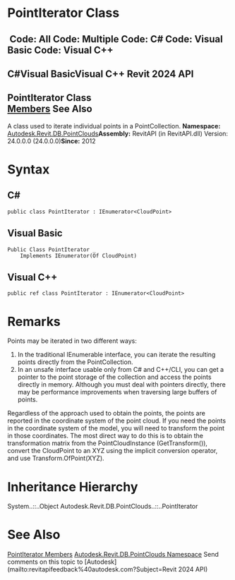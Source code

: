 # PointIterator Class

﻿
 Code: All Code: Multiple Code: C# Code: Visual Basic Code: Visual C++   
---  
C#Visual BasicVisual C++
Revit 2024 API  
---  
PointIterator Class  
[Members](d8679d65-7a3f-01c1-4c76-e0421fe7f02b.md "PointIterator Members") See Also  
---  
A class used to iterate individual points in a PointCollection. 
**Namespace:** [Autodesk.Revit.DB.PointClouds](5974062a-47d4-c7bb-16f2-d5dd193bd170.md "Autodesk.Revit.DB.PointClouds Namespace")**Assembly:** RevitAPI (in RevitAPI.dll) Version: 24.0.0.0 (24.0.0.0)**Since:** 2012 
# Syntax
C#  
---  
```text
public class PointIterator : IEnumerator<CloudPoint>
```
  
Visual Basic  
---  
```text
Public Class PointIterator _
	Implements IEnumerator(Of CloudPoint)
```
  
Visual C++  
---  
```text
public ref class PointIterator : IEnumerator<CloudPoint>
```
  
# Remarks
Points may be iterated in two different ways: 
  1. In the traditional IEnumerable interface, you can iterate the resulting points directly from the PointCollection.
  2. In an unsafe interface usable only from C# and C++/CLI, you can get a pointer to the point storage of the collection and access the points directly in memory. Although you must deal with pointers directly, there may be performance improvements when traversing large buffers of points.

Regardless of the approach used to obtain the points, the points are reported in the coordinate system of the point cloud. If you need the points in the coordinate system of the model, you will need to transform the point in those coordinates. The most direct way to do this is to obtain the transformation matrix from the PointCloudInstance (GetTransform()), convert the CloudPoint to an XYZ using the implicit conversion operator, and use Transform.OfPoint(XYZ). 
# Inheritance Hierarchy
System..::..Object Autodesk.Revit.DB.PointClouds..::..PointIterator
# See Also
[PointIterator Members](d8679d65-7a3f-01c1-4c76-e0421fe7f02b.md "PointIterator Members")
[Autodesk.Revit.DB.PointClouds Namespace](5974062a-47d4-c7bb-16f2-d5dd193bd170.md "Autodesk.Revit.DB.PointClouds Namespace")
Send comments on this topic to [Autodesk](mailto:revitapifeedback%40autodesk.com?Subject=Revit 2024 API)